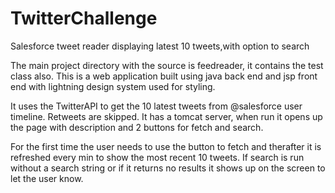 # TwitterChallenge
Salesforce tweet reader displaying latest 10 tweets,with option to search

The main project directory with the source is feedreader, it contains the test class also.
This is a web application built using java back end and jsp front end with lightning design system used for styling.

It uses the TwitterAPI to get the 10 latest tweets from @salesforce user timeline. Retweets are skipped.
It has a tomcat server, when run it opens up the page with description and 2 buttons for fetch and search.

For the first time the user needs to use the button to fetch and therafter it is refreshed every min to show the most recent 10 tweets.
If search is run without a search string or if it returns no results it shows up on the screen to let the user know.
